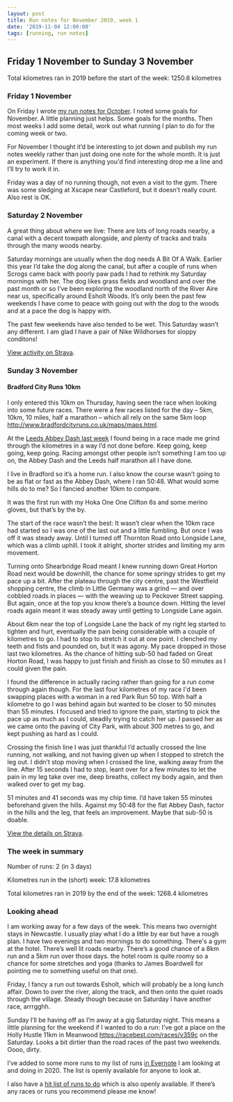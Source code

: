 ```yaml
---
layout: post
title: Run notes for November 2019, week 1
date: '2019-11-04 12:00:00'
tags: [running, run notes]
---
```

## Friday 1 November to Sunday 3 November

Total kilometres ran in 2019 before the start of the week: 1250.6 kilometres

### Friday 1 November

On Friday I wrote [my run notes for October](/run-notes-2019-october/). I noted some goals for November. A little planning just helps. Some goals for the months. Then most weeks I add some detail, work out what running I plan to do for the coming week or two.

For November I thought it’d be interesting to jot down and publish my run notes weekly rather than just doing one note for the whole month. It is just an experiment. If there is anything you'd find interesting drop me a line and I’ll try to work it in.

Friday was a day of no running though, not even a visit to the gym. There was some sledging at Xscape near Castleford, but it doesn’t really count. Also rest is OK.

### Saturday 2 November

A great thing about where we live: There are lots of long roads nearby, a canal with a decent towpath alongside, and plenty of tracks and trails through the many woods nearby.

Saturday mornings are usually when the dog needs A Bit Of A Walk. Earlier this year I’d take the dog along the canal, but after a couple of runs when Scrogs came back with poorly paw pads I had to rethink my Saturday mornings with her. The dog likes grass fields and woodland and over the past month or so I’ve been exploring the woodland north of the River Aire near us, specifically around Esholt Woods. It’s only been the past few weekends I have come to peace with going out with the dog to the woods and at a pace the dog is happy with.

The past few weekends have also tended to be wet. This Saturday wasn’t any different. I am glad I have a pair of Nike Wildhorses for sloppy conditons!

[View activity on Strava](https://www.strava.com/activities/2835054905).

### Sunday 3 November

#### Bradford City Runs 10km

I only entered this 10km on Thursday, having seen the race when looking into some future races. There were a few races listed for the day – 5km, 10km, 10 miles, half a marathon – which all rely on the same 5km loop http://www.bradfordcityruns.co.uk/maps/maps.html.

At the [Leeds Abbey Dash last week](https://www.strava.com/activities/2820478821/overview) I found being in a race made me grind through the kilometres in a way I’d not done before. Keep going, keep going, keep going. Racing amongst other people isn’t something I am too up on, the Abbey Dash and the Leeds half marathon all I have done.

I live in Bradford so it’s a home run. I also know the course wasn’t going to be as flat or fast as the Abbey Dash, where I ran 50:48. What would some hills do to me? So I fancied another 10km to compare.

It was the first run with my Hoka One One Clifton 6s and some merino gloves, but that’s by the by.

The start of the race wasn’t the best: It wasn’t clear when the 10km race had started so I was one of the last out and a little fumbling. But once I was off it was steady away. Until I turned off Thornton Road onto Longside Lane, which was a climb uphill. I took it alright, shorter strides and limiting my arm movement.

Turning onto Shearbridge Road meant I knew running down Great Horton Road next would be downhill, the chance for some springy strides to get my pace up a bit. After the plateau through the city centre, past the Westfield shopping centre, the climb in Little Germany was a grind — and over cobbled roads in places — with the weaving up to Peckover Street sapping. But again, once at the top you know there’s a bounce down. Hitting the level roads again meant it was steady away until getting to Longside Lane again.

About 6km near the top of Longside Lane the back of my right leg started to tighten and hurt, eventually the pain being considerable with a couple of kilometres to go. I had to stop to stretch it out at one point. I clenched my teeth and fists and pounded on, but it was agony. My pace dropped in those last two kilometres. As the chance of hitting sub-50 had faded on Great Horton Road, I was happy to just finish and finish as close to 50 minutes as I could given the pain.

I found the difference in actually racing rather than going for a run come through again though. For the last four kilometres of my race I'd been swapping places with a woman in a red Park Run 50 top. With half a kilometre to go I was behind again but wanted to be closer to 50 minutes than 55 minutes. I focused and tried to ignore the pain, starting to pick the pace up as much as I could, steadily trying to catch her up. I passed her as we came onto the paving of City Park, with about 300 metres to go, and kept pushing as hard as I could.

Crossing the finish line I was just thankful I’d actually crossed the line running, not walking, and not having given up when I stopped to stretch the leg out. I didn’t stop moving when I crossed the line, walking away from the line. After 15 seconds I had to stop, leant over for a few minutes to let the pain in my leg take over me, deep breaths, collect my body again, and then walked over to get my bag.

51 minutes and 41 seconds was my chip time. I’d have taken 55 minutes beforehand given the hills. Against my 50:48 for the flat Abbey Dash, factor in the hills and the leg, that feels an improvement. Maybe that sub-50 is doable.

[View the details on Strava](https://www.strava.com/activities/2837472632).

### The week in summary

Number of runs: 2 (in 3 days)

Kilometres run in the (short) week: 17.8 kilometres

Total kilometres ran in 2019 by the end of the week: 1268.4 kilometres

### Looking ahead

I am working away for a few days of the week. This means two overnight stays in Newcastle. I usually play what I do a little by ear but have a rough plan. I have two evenings and two mornings to do something. There's a gym at the hotel. There’s well lit roads nearby. There’s a good chance of a 8km run and a 5km run over those days. the hotel room is quite roomy so a chance for some stretches and yoga (thanks to James Boardwell for pointing me to something useful on that one).

Friday, I fancy a run out towards Esholt, which will probably be a long lunch affair. Down to over the river, along the track, and then onto the quiet roads through the village. Steady though because on Saturday I have another race, arrrgghh.

Sunday I’ll be having off as I’m away at a gig Saturday night. This means a little planning for the weekend if I wanted to do a run: I’ve got a place on the Holly Hustle 11km in Meanwood https://racebest.com/races/v359c on the Saturday. Looks a bit dirtier than the road races of the past two weekends. Oooo, dirty.

I’ve added to some more runs to my list of runs [in Evernote](https://www.evernote.com/l/ACgqrIMV4wFNBrZzFrWuq53eD0olrjSKbJM) I am looking at and doing in 2020. The list is openly available for anyone to look at.

I also have a [hit list of runs to do](https://www.evernote.com/l/ACjENOzV1QRHw5jl7sxc7IzNk6mtpB2RxPU) which is also openly available. If there’s any races or runs you recommend please me know!
